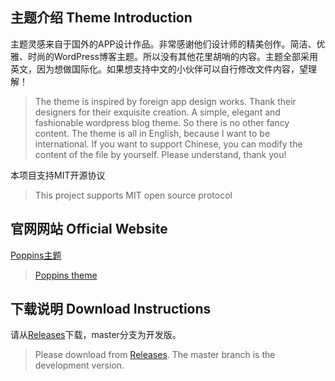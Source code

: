 ## 主题介绍 Theme Introduction

主题灵感来自于国外的APP设计作品。非常感谢他们设计师的精美创作。简洁、优雅、时尚的WordPress博客主题。所以没有其他花里胡哨的内容。主题全部采用英文，因为想做国际化。如果想支持中文的小伙伴可以自行修改文件内容，望理解！

> The theme is inspired by foreign app design works. Thank their designers for their exquisite creation. A simple, elegant and fashionable wordpress blog theme. So there is no other fancy content. The theme is all in English, because I want to be international. If you want to support Chinese, you can modify the content of the file by yourself. Please understand, thank you!

本项目支持MIT开源协议

> This project supports MIT open source protocol

## 官网网站 Official Website

[Poppins主题](https://www.poppins.cn)

> [Poppins theme](https://www.poppins.cn)

## 下载说明 Download Instructions

请从[Releases](../../releases)下载，master分支为开发版。

> Please download from [Releases](../../releases). The master branch is the development version. 
